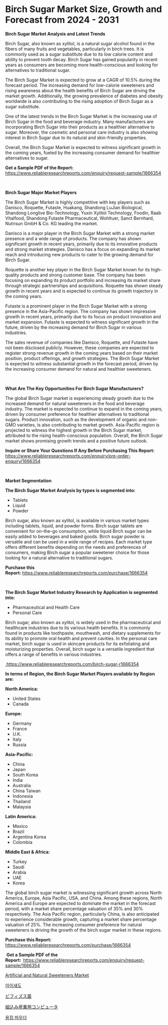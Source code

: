 <p><h1>Birch Sugar Market Size, Growth and Forecast from 2024 - 2031</h1></p><p><strong>Birch Sugar Market Analysis and Latest Trends</strong></p>
<p><p>Birch Sugar, also known as xylitol, is a natural sugar alcohol found in the fibers of many fruits and vegetables, particularly in birch trees. It is commonly used as a sugar substitute due to its low calorie content and ability to prevent tooth decay. Birch Sugar has gained popularity in recent years as consumers are becoming more health-conscious and looking for alternatives to traditional sugar.</p><p>The Birch Sugar Market is expected to grow at a CAGR of 10.5% during the forecast period. The increasing demand for low-calorie sweeteners and rising awareness about the health benefits of Birch Sugar are driving the market growth. Additionally, the growing prevalence of diabetes and obesity worldwide is also contributing to the rising adoption of Birch Sugar as a sugar substitute.</p><p>One of the latest trends in the Birch Sugar Market is the increasing use of Birch Sugar in the food and beverage industry. Many manufacturers are incorporating Birch Sugar into their products as a healthier alternative to sugar. Moreover, the cosmetic and personal care industry is also showing interest in Birch Sugar due to its natural and skin-friendly properties.</p><p>Overall, the Birch Sugar Market is expected to witness significant growth in the coming years, fueled by the increasing consumer demand for healthier alternatives to sugar.</p></p>
<p><strong>Get a Sample PDF of the Report:&nbsp;</strong> <a href="https://www.reliableresearchreports.com/enquiry/request-sample/1666354">https://www.reliableresearchreports.com/enquiry/request-sample/1666354</a></p>
<p>&nbsp;</p>
<p><strong>Birch Sugar Major Market Players</strong></p>
<p><p>The Birch Sugar Market is highly competitive with key players such as Danisco, Roquette, Futaste, Huakang, Shandong LuJian Biological, Shandong Longlive Bio-Technology, Yuxin Xylitol Technology, Foodin, Raab Vitalfood, Shandong Futaste Pharmaceutical, Wohltuer, Sanct Bernhard, Nutrisun GmbH & Co. KG leading the market.</p><p>Danisco is a major player in the Birch Sugar Market with a strong market presence and a wide range of products. The company has shown significant growth in recent years, primarily due to its innovative products and strong market strategies. Danisco has a focus on expanding its market reach and introducing new products to cater to the growing demand for Birch Sugar.</p><p>Roquette is another key player in the Birch Sugar Market known for its high-quality products and strong customer base. The company has been focusing on expanding its product portfolio and increasing its market share through strategic partnerships and acquisitions. Roquette has shown steady growth in recent years and is expected to continue its growth trajectory in the coming years.</p><p>Futaste is a prominent player in the Birch Sugar Market with a strong presence in the Asia-Pacific region. The company has shown impressive growth in recent years, primarily due to its focus on product innovation and market expansion. Futaste is expected to witness significant growth in the future, driven by the increasing demand for Birch Sugar in various industries.</p><p>The sales revenue of companies like Danisco, Roquette, and Futaste have not been disclosed publicly. However, these companies are expected to register strong revenue growth in the coming years based on their market position, product offerings, and growth strategies. The Birch Sugar Market is expected to witness substantial growth in the forecast period, driven by the increasing consumer demand for natural and healthier sweeteners.</p></p>
<p>&nbsp;</p>
<p><strong>What Are The Key Opportunities For Birch Sugar Manufacturers?</strong></p>
<p><p>The global Birch Sugar market is experiencing steady growth due to the increased demand for natural sweeteners in the food and beverage industry. The market is expected to continue to expand in the coming years, driven by consumer preference for healthier alternatives to traditional sugars. Product innovation, such as the development of organic and non-GMO varieties, is also contributing to market growth. Asia-Pacific region is projected to witness the highest growth in the Birch Sugar market, attributed to the rising health-conscious population. Overall, the Birch Sugar market shows promising growth trends and a positive future outlook.</p></p>
<p><strong>Inquire or Share Your Questions If Any Before Purchasing This Report:</strong> <a href="https://www.reliableresearchreports.com/enquiry/pre-order-enquiry/1666354">https://www.reliableresearchreports.com/enquiry/pre-order-enquiry/1666354</a></p>
<p>&nbsp;</p>
<p><strong>Market Segmentation</strong></p>
<p><strong>The Birch Sugar Market Analysis by types is segmented into:</strong></p>
<p><ul><li>Tablets</li><li>Liquid</li><li>Powder</li></ul></p>
<p><p>Birch sugar, also known as xylitol, is available in various market types including tablets, liquid, and powder forms. Birch sugar tablets are convenient for on-the-go consumption, while liquid Birch sugar can be easily added to beverages and baked goods. Birch sugar powder is versatile and can be used in a wide range of recipes. Each market type offers different benefits depending on the needs and preferences of consumers, making Birch sugar a popular sweetener choice for those looking for a natural alternative to traditional sugars.</p></p>
<p><strong>Purchase this Report:&nbsp;</strong><a href="https://www.reliableresearchreports.com/purchase/1666354">https://www.reliableresearchreports.com/purchase/1666354</a></p>
<p>&nbsp;</p>
<p><strong>The Birch Sugar Market Industry Research by Application is segmented into:</strong></p>
<p><ul><li>Pharmaceutical and Health Care</li><li>Personal Care</li></ul></p>
<p><p>Birch sugar, also known as xylitol, is widely used in the pharmaceutical and healthcare industries due to its various health benefits. It is commonly found in products like toothpaste, mouthwash, and dietary supplements for its ability to promote oral health and prevent cavities. In the personal care market, birch sugar is used in skincare products for its exfoliating and moisturizing properties. Overall, birch sugar is a versatile ingredient that offers a range of benefits in various industries.</p></p>
<p><a href="https://www.reliableresearchreports.com/birch-sugar-r1666354">&nbsp;https://www.reliableresearchreports.com/birch-sugar-r1666354</a></p>
<p><strong>In terms of Region, the Birch Sugar Market Players available by Region are:</strong></p>
<p>
    <p> <strong> North America: </strong>
        <ul>
            <li>United States</li>
            <li>Canada</li>
        </ul>
        </p> 
    <p> <strong> Europe: </strong>
        <ul>
            <li>Germany</li>
            <li>France</li>
            <li>U.K.</li>
            <li>Italy</li>
            <li>Russia</li>
        </ul>
        </p> 
    <p> <strong> Asia-Pacific: </strong>
        <ul>
            <li>China</li>
            <li>Japan</li>
            <li>South Korea</li>
            <li>India</li>
            <li>Australia</li>
            <li>China Taiwan</li>
            <li>Indonesia</li>
            <li>Thailand</li>
            <li>Malaysia</li>
        </ul>
        </p> 
    <p> <strong> Latin America: </strong>
        <ul>
            <li>Mexico</li>
            <li>Brazil</li>
            <li>Argentina Korea</li>
            <li>Colombia</li>
        </ul>
        </p> 
    <p> <strong> Middle East & Africa: </strong>
        <ul>
            <li>Turkey</li>
            <li>Saudi</li>
            <li>Arabia</li>
            <li>UAE</li>
            <li>Korea</li>
        </ul>
    </p>
    </p>
<p><p>The global birch sugar market is witnessing significant growth across North America, Europe, Asia Pacific, USA, and China. Among these regions, North America and Europe are expected to dominate the market in the forecast period, with a market share percentage valuation of 35% and 30% respectively. The Asia Pacific region, particularly China, is also anticipated to experience considerable growth, capturing a market share percentage valuation of 25%. The increasing consumer preference for natural sweeteners is driving the growth of the birch sugar market in these regions.</p></p>
<p><strong>Purchase this Report: </strong><a href="https://www.reliableresearchreports.com/purchase/1666354">https://www.reliableresearchreports.com/purchase/1666354</a></p>
<p>&nbsp;<strong>Get a Sample PDF of the Report:&nbsp;&nbsp;</strong><a href="https://www.reliableresearchreports.com/enquiry/request-sample/1666354">https://www.reliableresearchreports.com/enquiry/request-sample/1666354</a></p>
<p><strong></strong></p>
<p><p><a href="https://github.com/mbisetmhermsr/Market-Research-Report-List-2/blob/main/artificial-and-natural-sweeteners-market.md">Artificial and Natural Sweeteners Market</a></p><p><a href="https://github.com/TrevorKruvalis5678/Market-Research-Report-List-1/blob/main/419223017838.md">아이섀도</a></p><p><a href="https://github.com/avwofrml53535/Market-Research-Report-List-1/blob/main/935172919222.md">ビフィズス菌</a></p><p><a href="https://github.com/vtbvgl20191192/Market-Research-Report-List-1/blob/main/371433219223.md">組込み産業用コンピュータ</a></p><p><a href="https://github.com/lzuwsfreyoq70/Market-Research-Report-List-1/blob/main/232491517837.md">용접 파우더</a></p></p>
